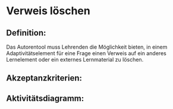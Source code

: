 # Verweis löschen

## Definition:

Das Autorentool muss Lehrenden die Möglichkeit bieten, in einem Adaptivitätselement für eine Frage einen Verweis auf ein
anderes Lernelement oder ein externes Lernmaterial zu löschen.

## Akzeptanzkriterien:

## Aktivitätsdiagramm:


